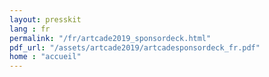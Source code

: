 ```yaml
---
layout: presskit
lang : fr
permalink: "/fr/artcade2019_sponsordeck.html"
pdf_url: "/assets/artcade2019/artcadesponsordeck_fr.pdf"
home : "accueil"
---
```

